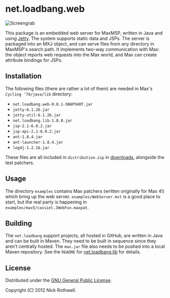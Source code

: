 # net.loadbang.web

![Screengrab][grab]

This package is an embedded web server for MaxMSP, written in Java and
using [Jetty][jetty]. The system supports static data and JSPs. The
server is packaged into an MXJ object, and can serve files from any
directory in MaxMSP's search path. It implements two-way communication
with Max: the object reports web requests into the Max world, and Max
can create attribute bindings for JSPs.

## Installation

The following files (there are rather a lot of them) are needed in Max's
`Cycling '74/java/lib` directory:

- `net.loadbang.web-0.0.1-SNAPSHOT.jar`
- `jetty-6.1.26.jar`
- `jetty-util-6.1.26.jar`
- `net.loadbang.lib-1.8.0.jar`
- `jsp-2.1-6.0.2.jar`
- `jsp-api-2.1-6.0.2.jar`
- `ant-1.8.4.jar`
- `ant-launcher-1.8.4.jar`
- `log4j-1.2.16.jar`

These files are all included in `distribution.zip` in
[downloads][downloads], alongside the test patchers.

## Usage

The directory `examples` contains Max patchers (written originally for
Max 4!) which bring up the web server. `examples/WebServer.mxt` is a
good place to start, but the real party is happening in
`examples/max5/cassiel.JWebFun.maxpat`.

## Building

The `net.loadbang` support projects, all hosted in GitHub, are written
in Java and can be built in Maven. They need to be built in sequence
since they aren't centrally hosted. The `max.jar` file also needs to be
pushed into a local Maven repository. See the `README` for
[net.loadbang.lib][loadbang-lib] for details.

## License

Distributed under the [GNU General Public License][gpl].

Copyright (C) 2012 Nick Rothwell.

[grab]: https://github.com/downloads/cassiel/net.loadbang.web/grab.png
[jetty]: http://jetty.codehaus.org/jetty/
[loadbang-lib]: https://github.com/cassiel/net.loadbang.lib
[downloads]: https://github.com/cassiel/net.loadbang.web/downloads
[gpl]: http://www.gnu.org/copyleft/gpl.html
